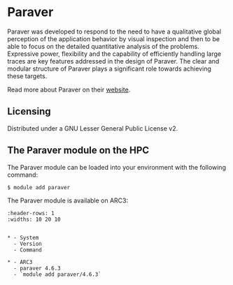 # Paraver

Paraver was developed to respond to the need to have a qualitative global perception of the application behavior by visual inspection and then to be able to focus on the detailed quantitative analysis of the problems. Expressive power, flexibility and the capability of efficiently handling large traces are key features addressed in the design of Paraver. The clear and modular structure of Paraver plays a significant role towards achieving these targets.



Read more about Paraver on their [website](https://tools.bsc.es/paraver).





## Licensing

Distributed under a GNU Lesser General Public License v2.



## The Paraver module on the HPC

The Paraver module can be loaded into your environment with the following command:

```bash
$ module add paraver
```

The Paraver module is available on ARC3:

```{list-table}
:header-rows: 1
:widths: 10 20 10


* - System
  - Version
  - Command

* - ARC3
  - paraver 4.6.3
  - `module add paraver/4.6.3`

```
